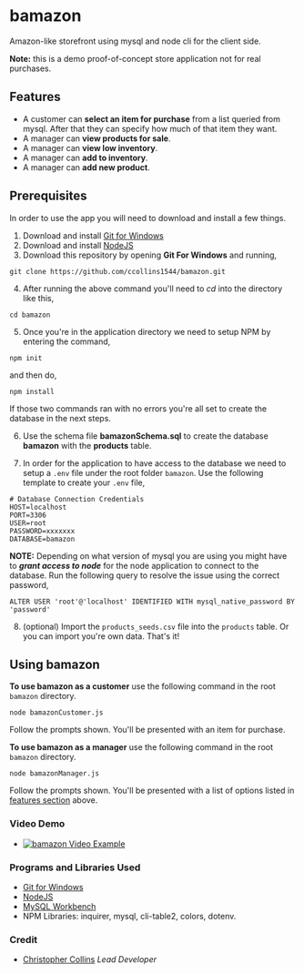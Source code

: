 # bamazon

Amazon-like storefront using mysql and node cli for the client side. 

**Note:** this is a demo proof-of-concept store application not for real purchases. 

## Features
* A customer can **select an item for purchase** from a list queried from mysql. After that they can specify how much of that item they want.
* A manager can **view products for sale**.
* A manager can **view low inventory**.
* A manager can **add to inventory**.
* A manager can **add new product**.

## Prerequisites

In order to use the app you will need to download and install a few things. 
1. Download and install [Git for Windows](https://gitforwindows.org/)
2. Download and install [NodeJS](https://nodejs.org/en/download/)
3. Download this repository by opening **Git For Windows** and running,
```
git clone https://github.com/ccollins1544/bamazon.git
```
4. After running the above command you'll need to *cd* into the directory like this,
```
cd bamazon
```
5. Once you're in the application directory we need to setup NPM by entering the command,
```
npm init
```
and then do,
```
npm install
```
If those two commands ran with no errors you're all set to create the database in the next steps.

6. Use the schema file **bamazonSchema.sql** to create the database **bamazon** with the **products** table.

7. In order for the application to have access to the database we need to setup a `.env` file under the root folder `bamazon`. Use the following template to create your `.env` file,
```
# Database Connection Credentials
HOST=localhost
PORT=3306
USER=root
PASSWORD=xxxxxxx
DATABASE=bamazon
```

**NOTE:** Depending on what version of mysql you are using you might have to ***grant access to node*** for the node application to connect to the database. Run the following query to resolve the issue using the correct password, 
```
ALTER USER 'root'@'localhost' IDENTIFIED WITH mysql_native_password BY 'password'
```

8. (optional) Import the `products_seeds.csv` file into the `products` table. Or you can import you're own data. That's it! 

## Using bamazon

**To use bamazon as a customer** use the following command in the root `bamazon` directory.
```
node bamazonCustomer.js
```
Follow the prompts shown. You'll be presented with an item for purchase.

**To use bamazon as a manager** use the following command in the root `bamazon` directory.
```
node bamazonManager.js
```
Follow the prompts shown. You'll be presented with a list of options listed in [features section](#features) above. 

### Video Demo
* [![bamazon Video Example](https://img.youtube.com/vi/Zl2vLLJnrxU/0.jpg)](https://www.youtube.com/watch?v=Zl2vLLJnrxU)

### Programs and Libraries Used
* [Git for Windows](https://gitforwindows.org/)
* [NodeJS](https://nodejs.org/en/download/)
* [MySQL Workbench](https://www.mysql.com/products/workbench/)
* NPM Libraries: inquirer, mysql, cli-table2, colors, dotenv.

### Credit
* [Christopher Collins](https://ccollins.io) *Lead Developer*